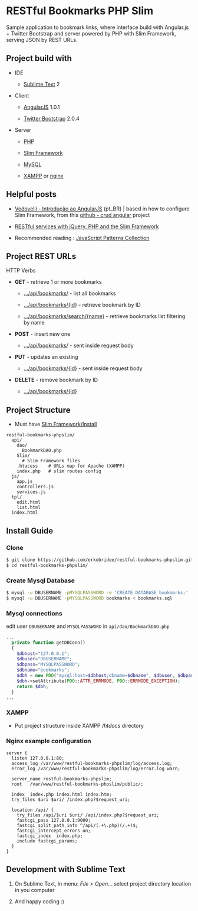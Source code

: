 # RESTful Bookmarks PHP Slim

Sample application to bookmark links, where interface build with Angular.js + Twitter Bootstrap and server powered by PHP with Slim Framework, serving JSON by REST URLs.


## Project build with

* IDE

  * [Sublime Text](http://www.sublimetext.com/) 2

* Client

  * [AngularJS](http://angularjs.org/) 1.0.1

  * [Twitter Bootstrap](twitter.github.com/bootstrap) 2.0.4

* Server

  * [PHP](http://php.net/)

  * [Slim Framework](http://www.slimframework.com/) 

  * [MySQL](http://www.mysql.com/)

  * [XAMPP](http://www.apachefriends.org/pt_br/xampp.html) or [nginx](http://nginx.org/)


## Helpful posts

* [Vedovelli - Introdução ao AngularJS](http://blog.vedovelli.com.br/?p=1946) (pt_BR) | based in how to configure Slim Framework, from this [github - crud angular](https://github.com/vedovelli/crud-angular/) project

* [RESTful services with jQuery, PHP and the Slim Framework](http://coenraets.org/blog/2011/12/restful-services-with-jquery-php-and-the-slim-framework/)

* Recommended reading : [JavaScript Patterns Collection](http://shichuan.github.com/javascript-patterns/)


## Project REST URLs

HTTP Verbs

* **GET** - retrieve 1 or more bookmarks

  * [.../api/bookmarks/]() - list all bookmarks

  * [.../api/bookmarks/{id}]() - retrieve bookmark by ID

  * [.../api/bookmarks/search/{name}]() - retrieve bookmarks list filtering by name

* **POST** - insert new one

  * [.../api/bookmarks/]() - sent inside request body

* **PUT** - updates an existing

  * [.../api/bookmarks/{id}]() - sent inside request body

* **DELETE** - remove bookmark by ID

  * [.../api/bookmarks/{id}]() 


## Project Structure

* Must have [Slim Framework/Install](http://www.slimframework.com/install)

```
restful-bookmarks-phpslim/
  api/
    dao/
      BookmarkDAO.php
    Slim/
      # Slim Framework files
    .htacess    # URLs map for Apache (XAMPP)
    index.php   # slim routes config
  js/
    app.js
    controllers.js
    services.js
  tpl/
    edit.html
    list.html
  index.html
```

## Install Guide

### Clone

```bash
$ git clone https://github.com/erkobridee/restful-bookmarks-phpslim.git
$ cd restful-bookmarks-phpslim/
```

### Create Mysql Database

```bash
$ mysql -u DBUSERNAME -pMYSQLPASSWORD -e 'CREATE DATABASE bookmarks;'
$ mysql -u DBUSERNAME -pMYSQLPASSWORD bookmarks < bookmarks.sql
```

### Mysql connections

edit user ```DBUSERNAME``` and ```MYSQLPASSWORD``` in ```api/dao/BookmarkDAO.php```

```php
...
  private function getDBConn()
  {
    $dbhost="127.0.0.1";
    $dbuser="DBUSERNAME";
    $dbpass="MYSQLPASSWORD";
    $dbname="bookmarks";
    $dbh = new PDO("mysql:host=$dbhost;dbname=$dbname", $dbuser, $dbpass);
    $dbh->setAttribute(PDO::ATTR_ERRMODE, PDO::ERRMODE_EXCEPTION);
    return $dbh;
  }
...
```

### XAMPP

* Put project structure inside XAMPP */htdocs* directory


### Nginx example configuration

```nginx
server {
  listen 127.0.0.1:80;
  access_log /var/www/restful-bookmarks-phpslim/log/access.log;
  error_log /var/www/restful-bookmarks-phpslim/log/error.log warn;

  server_name restful-bookmarks-phpslim;
  root   /var/www/restful-bookmarks-phpslim/public/;

  index  index.php index.html index.htm;
  try_files $uri $uri/ /index.php?$request_uri;

  location /api/ {
    try_files /api/$uri $uri/ /api/index.php?$request_uri;
    fastcgi_pass 127.0.0.1:9000;
    fastcgi_split_path_info ^/api/(.+\.php)(/.+)$;
    fastcgi_intercept_errors on;
    fastcgi_index  index.php;
    include fastcgi_params;
  }
}
```

## Development with Sublime Text

1. On Sublime Text, in menu: *File > Open...* select project directory location in you computer

2. And happy coding :)

